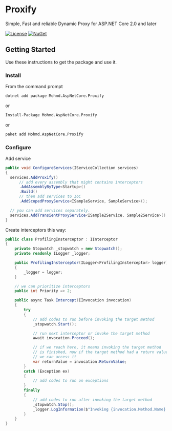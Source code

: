 # Proxify
Simple, Fast and reliable Dynamic Proxy for ASP.NET Core 2.0 and later

[![License](https://img.shields.io/badge/License-MIT-yellow.svg?style=flat-square)](https://github.com/azhdari/Mohmd.JsonResources/blob/master/License.txt)
[![NuGet](https://img.shields.io/badge/nuget-1.3.0-blue.svg?style=flat-square)](https://www.nuget.org/packages/Mohmd.AspNetCore.Proxify/1.3.0)

## Getting Started
Use these instructions to get the package and use it.

### Install
From the command prompt
```bash
dotnet add package Mohmd.AspNetCore.Proxify
```
or
```bash
Install-Package Mohmd.AspNetCore.Proxify
```
or
```bash
paket add Mohmd.AspNetCore.Proxify
```

### Configure
Add service
```csharp
public void ConfigureServices(IServiceCollection services)
{
  services.AddProxify()
      // add every assembly that might contains interceptors
      .AddAssemblyByType<Startup>()
      .Build()
      // then add services to IoC
      .AddScopedProxyService<ISampleService, SampleService>();

  // you can add services separately.
  services.AddTransientProxyService<ISample2Service, Sample2Service>();
}
```

Create interceptors this way:

```csharp
public class ProfilingInsterceptor : IInterceptor
{
    private Stopwatch _stopwatch = new Stopwatch();
    private readonly ILogger _logger;

    public ProfilingInsterceptor(ILogger<ProfilingInsterceptor> logger)
    {
        _logger = logger;
    }

    // we can prioritize interceptors
    public int Priority => 2;

    public async Task Intercept(IInvocation invocation)
    {
        try
        {
            // add codes to run before invoking the target method
            _stopwatch.Start();

            // run next interceptor or invoke the target method
            await invocation.Proceed();

            // if we reach here, it means invoking the target method
            // is finished, now if the target method had a return value
            // we can access it
            var returnValue = invocation.ReturnValue;
        }
        catch (Exception ex)
        {
            // add codes to run on exceptions
        }
        finally
        {
            // add codes to run after invoking the target method
            _stopwatch.Stop();
            _logger.LogInformation($"Invoking {invocation.Method.Name} took {_stopwatch.Elapsed.ToString()} = `{invocation.ReturnValue}`.");
        }
    }
}
```












